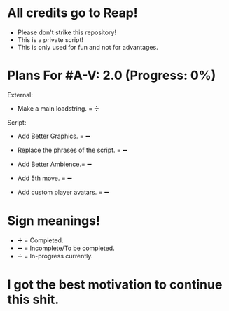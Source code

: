 # All credits go to Reap!

- Please don't strike this repository!
- This is a private script!
- This is only used for fun and not for advantages.

# Plans For #A-V: 2.0 (Progress: 0%)

External:

- Make a main loadstring. = ➗

Script: 
- Add Better Graphics. = ➖

- Replace the phrases of the script. = ➖

- Add Better Ambience.= ➖

- Add 5th move. = ➖

- Add custom player avatars. = ➖

# Sign meanings!

- ➕ = Completed.
- ➖ = Incomplete/To be completed.
- ➗ = In-progress currently.

# I got the best motivation to continue this shit.
